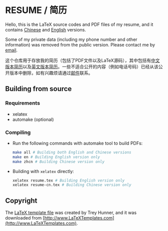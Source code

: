 # RESUME / 简历

Hello, this is the LaTeX source codes and PDF files of my resume, and it contains [Chinese](./resume-cn.pdf) and [English](./resume.pdf) versions.

Some of my private data (including my phone number and other information) was removed from the public version. Please contact me by [email](mailto:ghosind@gmail.com).

这个仓库用于存放我的简历（包括了PDF文件以及LaTeX源码），其中包括有[中文版本简历](./resume-cn.pdf)以及[英文版本简历](./resume.pdf)。一些不适合公开的内容（例如电话号码）已经从该公开版本中删除，如有兴趣烦请通过[邮件](mailto:ghosind@gmail.com)联系。

## Building from source

### Requirements

- xelatex
- automake (optional)

### Compiling

- Run the following commands with automake tool to build PDFs:

  ```sh
  make all # Building both English and Chinese versions
  make en # Building English version only
  make zhcn # Building Chinese version only
  ```

- Building with `xelatex` directly:

  ```sh
  xelatex resume.tex # Building English version only
  xelatex resume-cn.tex # Building Chinese version only
  ```

## Copyright

The [LaTeX template file](./resume.cls) was created by Trey Hunner, and it was downloaded from [http://www.LaTeXTemplates.com](http://www.LaTeXTemplates.com).
